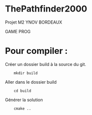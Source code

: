 # ThePathfinder2000 

Projet M2 YNOV BORDEAUX 

GAME PROG


# Pour compiler :


Créer un dossier build à la source du git. 

```
    mkdir build
```

Aller dans le dossier build

```
    cd build
```

Générer la solution

```
    cmake ..
```

